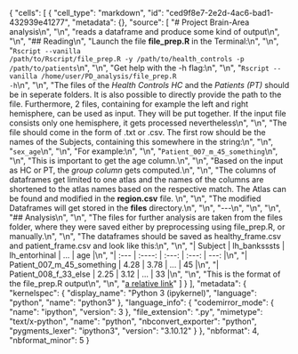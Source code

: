 {
 "cells": [
  {
   "cell_type": "markdown",
   "id": "ced9f8e7-2e2d-4ac6-bad1-432939e41277",
   "metadata": {},
   "source": [
    "# Project Brain-Area analysis\n",
    "\n",
    "reads a dataframe and produce some kind of output\n",
    "\n",
    "## Reading\n",
    "Launch the file <b>file_prep.R</b> in the Terminal:\n",
    "\n",
    "<code>Rscript --vanilla /path/to/Rscript/file_prep.R -y /path/to/health_controls -p /path/to/patients</code>\n",
    "\n",
    "Get help with the -h flag:\n",
    "\n",
    "<code>Rscript --vanilla /home/user/PD_analysis/file_prep.R -h</code>\n",
    "\n",
    "The files of the <i>Health Controls HC</i> and the <i>Patients (PT)</i> should be in seperate folders. It is also possible to directly provide the path to the file. Furthermore, 2 files, containing for example the left and right hemisphere, can be used as input. They will be put together. If the input file consists only one hemisphere, it gets processed nevertheless\n",
    "\n",
    "The file should come in the form of .txt or .csv. The first row should be the names of the Subjects, containing this somewhere in the string:\n",
    "\n",
    "<code>sex_age</code>\n",
    "\n",
    "For example:\n",
    "\n",
    "<code>Patient_007_m_45_something</code>\n",
    "\n",
    "This is important to get the age column.\n",
    "\n",
    "Based on the input as HC or PT, the <i>group column</i> gets computed.\n",
    "\n",
    "The columns of dataframes get limited to one atlas and the names of the columns are shortened to the atlas names based on the respective match. The Atlas can be found and modified in the <b>region.csv</b> file. \n",
    "\n",
    "The modified Dataframes will get stored in the <b>files</b> directory.\n",
    "\n",
    "---\n",
    "\n",
    "\n",
    "## Analysis\n",
    "\n",
    "The files for further analysis are taken from the files folder, where they were saved either by preprocessing using file_prep.R, or manually.\n",
    "\n",
    "The dataframes should be saved as healthy_frame.csv and patient_frame.csv and look like this:\n",
    "\n",
    "| Subject                     | lh_banksssts | lh_entorhinal |  ...  | age  |\n",
    "| :---                        |    :----:    |      :---:    | :---: | ---: |\n",
    "| Patient_007_m_45_something  | 4.28         | 3.78          |  ...  |  45  |\n",
    "| Patient_008_f_33_else       | 2.25         | 3.12          |  ...  |  33  |\n",
    "\n",
    "This is the format of the file_prep.R output\n",
    "\n",
    "[a relative link](file_prep.R)"
   ]
  }
 ],
 "metadata": {
  "kernelspec": {
   "display_name": "Python 3 (ipykernel)",
   "language": "python",
   "name": "python3"
  },
  "language_info": {
   "codemirror_mode": {
    "name": "ipython",
    "version": 3
   },
   "file_extension": ".py",
   "mimetype": "text/x-python",
   "name": "python",
   "nbconvert_exporter": "python",
   "pygments_lexer": "ipython3",
   "version": "3.10.12"
  }
 },
 "nbformat": 4,
 "nbformat_minor": 5
}
